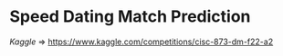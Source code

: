 # Speed Dating Match Prediction

*Kaggle* => https://www.kaggle.com/competitions/cisc-873-dm-f22-a2
